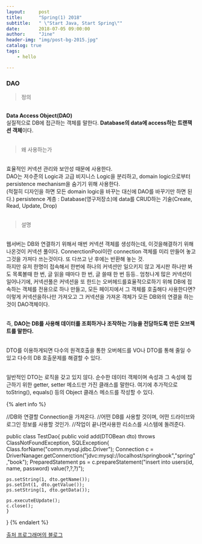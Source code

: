 ```yaml
---
layout:     post
title:      "Spring(1) 2018"
subtitle:   " \"Start Java, Start Spring\""
date:       2018-07-05 09:00:00
author:     "Jine"
header-img: "img/post-bg-2015.jpg"
catalog: true
tags:
    - hello

---
```


### DAO
> 정의

<br><b>Data Access Object(DAO)</b>
<br>실질적으로 DB에 접근하는 객체를 말한다. <b>Database의 data에 access하는  트랜잭션 객체</b>이다.
<br><br>

> 왜 사용하는가

<br>효율적인 커넥션 관리와 보안성 때문에 사용한다.
<br>DAO는 저수준의 Logic과 고급 비지니스 Logic을 분리하고, domain logic으로부터 persistence mechanism을 숨기기 위해 사용한다.
<br>(적절히 디자인을 하면 모든 domain logic을 바꾸는 대신에 DAO를 바꾸기만 하면 된다.)
persistence 계층 : Database(영구저장소)에 data를 CRUD하는 기술(Create, Read, Update, Drop)
<br><br>

> 설명

<br>웹서버는 DB와 연결하기 위해서 매번 커넥션 객체를 생성하는데, 이것을해결하기 위해 나온것이 커넥션 풀이다. ConnerctionPool이란 connection 객체를 미리 만들어 놓고 그것을 가져다 쓰는것이다. 또 다쓰고 난 후에는 반환해 놓는 것.
<br>하지만 유저 한명이 접속해서 한번에 하나의 커넥션만 일으키지 않고 게시판 하나만 봐도 목록볼때 한 번, 글 읽을 때마다 한 번, 글 쓸때 한 번 등등.. 엄청나게 많은 커넥션이 일어나기에, 커넥션풀은 커넥션을 또 한드는 오버헤드를효율적으로하기 위해 DB에 접속하는 객체를 전용으로 하나 만들고, 모든 페이지에서 그 객체를 호출해다 사용한다면?
<br>이렇게 커넥션을하나만 가져오고 그 커넥션을 가져온 객체가 모든 DB와의 연결을 하는 것이 DAO객체이다.

<br>즉, <b>DAO는 DB를 사용해 데이터를 조회하거나 조작하는 기능을 전담하도록 만든 오브젝트를 말한다.</b>

<br>DTO를 이용하게되면 다수의 원격호출을 통한 오버헤드를 VO나 DTO를 통해 줄일 수 있고 다수의 DB 호출문제를 해결할 수 있다.

<br>일반적인 DTO는 로직을 갖고 있지 않다. 순수한 데이터 객체이며 속성과 그 속성에 접근하기 위한 getter, setter 메소드만 가진 클래스를 말한다. 여기에 추가적으로 toString(), equals() 등의 Object 클래스 메소드를 작성할 수 있다.

{% alert info %}

//DB와 연결할 Connection을 가져온다.
//어떤 DB를 사용할 것이며, 어떤 드라이브와 로그인 정보를 사용할 것인가.
//작업이 끝나면사용한 리소스를 시스템에 돌려준다.
    
public class TestDao{
	public  void add(DTOBean dto) throws ClassNotFoundException, SQLException{
    Class.forName("comm.mysql.jdbc.Driver");
    Connection c = DriverNanager.getConnerction("jdvc:mysql://localhost/springbook","spring","book");
    PreparedStatement ps = c.prepareStatement("insert into users(id, name, password) value(?,?,?)");

    ps.setString(1, dto.getName());
    ps.setInt(1, dto.getValue());
    ps.setString(1, dto.getData());
    
    ps.executeEUpdate();
    c.close();
    }
}
{% endalert %}

[출처 프로그래머의 블로그](http://genesis8.tistory.com/214)

